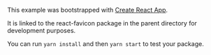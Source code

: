 This example was bootstrapped with [Create React App](https://github.com/facebook/create-react-app).

It is linked to the react-favicon package in the parent directory for development purposes.

You can run `yarn install` and then `yarn start` to test your package.
